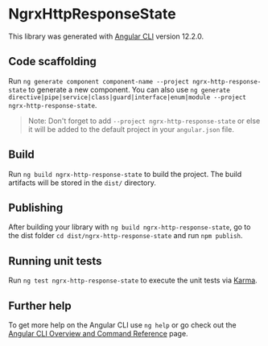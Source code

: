 # NgrxHttpResponseState

This library was generated with [Angular CLI](https://github.com/angular/angular-cli) version 12.2.0.

## Code scaffolding

Run `ng generate component component-name --project ngrx-http-response-state` to generate a new component. You can also use `ng generate directive|pipe|service|class|guard|interface|enum|module --project ngrx-http-response-state`.
> Note: Don't forget to add `--project ngrx-http-response-state` or else it will be added to the default project in your `angular.json` file. 

## Build

Run `ng build ngrx-http-response-state` to build the project. The build artifacts will be stored in the `dist/` directory.

## Publishing

After building your library with `ng build ngrx-http-response-state`, go to the dist folder `cd dist/ngrx-http-response-state` and run `npm publish`.

## Running unit tests

Run `ng test ngrx-http-response-state` to execute the unit tests via [Karma](https://karma-runner.github.io).

## Further help

To get more help on the Angular CLI use `ng help` or go check out the [Angular CLI Overview and Command Reference](https://angular.io/cli) page.
